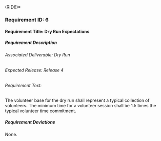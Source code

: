 <!-- prettier-ignore-start -->
(RID6)=
### Requirement ID: 6
<!-- prettier-ignore-end -->

#### Requirement Title: Dry Run Expectations

##### Requirement Description

###### Associated Deliverable: Dry Run

###### Expected Release: Release 4

###### Requirement Text:

The volunteer base for the dry run shall represent a typical collection of
volunteers. The minimum time for a volunteer session shall be 1.5 times the
typical volunteer time commitment.

##### Requirement Deviations

None.
